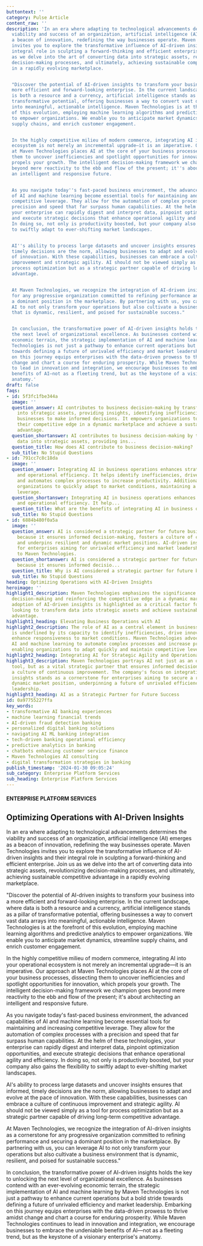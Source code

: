 ```yaml
---
buttontext: ''
category: Pulse Article
content_raw: ''
description: 'In an era where adapting to technological advancements determines the
  viability and success of an organization, artificial intelligence (AI) emerges as
  a beacon of innovation, redefining the way businesses operate. Maven Technologies
  invites you to explore the transformative influence of AI-driven insights and their
  integral role in sculpting a forward-thinking and efficient enterprise. Join us
  as we delve into the art of converting data into strategic assets, revolutionizing
  decision-making processes, and ultimately, achieving sustainable competitive advantage
  in a rapidly evolving marketplace.


  "Discover the potential of AI-driven insights to transform your business into a
  more efficient and forward-looking enterprise. In the current landscape, where data
  is both a resource and a currency, artificial intelligence stands as a pillar of
  transformative potential, offering businesses a way to convert vast data arrays
  into meaningful, actionable intelligence. Maven Technologies is at the forefront
  of this evolution, employing machine learning algorithms and predictive analytics
  to empower organizations. We enable you to anticipate market dynamics, streamline
  supply chains, and enrich customer engagement.


  In the highly competitive milieu of modern commerce, integrating AI into your operational
  ecosystem is not merely an incremental upgrade—it is an imperative. Our approach
  at Maven Technologies places AI at the core of your business processes, dissecting
  them to uncover inefficiencies and spotlight opportunities for innovation, which
  propels your growth. The intelligent decision-making framework we champion goes
  beyond mere reactivity to the ebb and flow of the present; it''s about architecting
  an intelligent and responsive future.


  As you navigate today''s fast-paced business environment, the advanced capabilities
  of AI and machine learning become essential tools for maintaining and increasing
  competitive leverage. They allow for the automation of complex processes with a
  precision and speed that far surpass human capabilities. At the helm of these technologies,
  your enterprise can rapidly digest and interpret data, pinpoint optimization opportunities,
  and execute strategic decisions that enhance operational agility and efficiency.
  In doing so, not only is productivity boosted, but your company also gains the flexibility
  to swiftly adapt to ever-shifting market landscapes.


  AI''s ability to process large datasets and uncover insights ensures that informed,
  timely decisions are the norm, allowing businesses to adapt and evolve at the pace
  of innovation. With these capabilities, businesses can embrace a culture of continuous
  improvement and strategic agility. AI should not be viewed simply as a tool for
  process optimization but as a strategic partner capable of driving long-term competitive
  advantage.


  At Maven Technologies, we recognize the integration of AI-driven insights as a cornerstone
  for any progressive organization committed to refining performance and securing
  a dominant position in the marketplace. By partnering with us, you can leverage
  AI to not only transform your operations but also cultivate a business environment
  that is dynamic, resilient, and poised for sustainable success."


  In conclusion, the transformative power of AI-driven insights holds the key to unlocking
  the next level of organizational excellence. As businesses contend with an ever-evolving
  economic terrain, the strategic implementation of AI and machine learning by Maven
  Technologies is not just a pathway to enhance current operations but a bold stride
  towards defining a future of unrivaled efficiency and market leadership. Embarking
  on this journey equips enterprises with the data-driven prowess to thrive amidst
  change and chart a course for enduring prosperity. While Maven Technologies continues
  to lead in innovation and integration, we encourage businesses to embrace the undeniable
  benefits of AI—not as a fleeting trend, but as the keystone of a visionary enterprise''s
  anatomy.'
draft: false
faqs:
- id: 5f3fc1fbe344a
  image: ''
  question_answer: AI contributes to business decision-making by transforming data
    into strategic assets, providing insights, identifying inefficiencies, and enabling
    businesses to make informed decisions. It empowers organizations to reinforce
    their competitive edge in a dynamic marketplace and achieve a sustainable competitive
    advantage.
  question_shortanswer: AI contributes to business decision-making by transforming
    data into strategic assets, providing ins...
  question_title: How does AI contribute to business decision-making?
  sub_title: No Stupid Questions
- id: 791cc7c8c18da
  image: ''
  question_answer: Integrating AI in business operations enhances strategic agility
    and operational efficiency. It helps identify inefficiencies, drives innovation,
    and automates complex processes to increase productivity. Additionally, AI allows
    organizations to quickly adapt to market conditions, maintaining a competitive
    leverage.
  question_shortanswer: Integrating AI in business operations enhances strategic agility
    and operational efficiency. It help...
  question_title: What are the benefits of integrating AI in business operations?
  sub_title: No Stupid Questions
- id: 6884b480f0a5a
  image: ''
  question_answer: AI is considered a strategic partner for future business success
    because it ensures informed decision-making, fosters a culture of continuous improvement,
    and underpins resilient and dynamic market positions. AI-driven insights are pivotal
    for enterprises aiming for unrivaled efficiency and market leadership according
    to Maven Technologies.
  question_shortanswer: AI is considered a strategic partner for future business success
    because it ensures informed decisio...
  question_title: Why is AI considered a strategic partner for future business success?
  sub_title: No Stupid Questions
heading: Optimizing Operations with AI-Driven Insights
heroimage: ''
highlight1_description: Maven Technologies emphasizes the significance of AI in revolutionizing
  decision-making and reinforcing the competitive edge in a dynamic marketplace. The
  adoption of AI-driven insights is highlighted as a critical factor for businesses
  looking to transform data into strategic assets and achieve sustainable competitive
  advantage.
highlight1_heading: Elevating Business Operations with AI
highlight2_description: The role of AI as a central element in business processes
  is underlined by its capacity to identify inefficiencies, drive innovation, and
  enhance responsiveness to market conditions. Maven Technologies advocates for leveraging
  AI and machine learning to automate complex processes and increase productivity,
  enabling organizations to adapt quickly and maintain competitive leverage.
highlight2_heading: Integrating AI for Strategic Agility and Operational Efficiency
highlight3_description: Maven Technologies portrays AI not just as an optimization
  tool, but as a vital strategic partner that ensures informed decision-making and
  a culture of continuous improvement. The company's focus on integrating AI-driven
  insights stands as a cornerstone for enterprises aiming to secure a resilient and
  dynamic market position, underpinning a future of unrivaled efficiency and market
  leadership.
highlight3_heading: AI as a Strategic Partner for Future Success
id: 0a97755227ffa
key_words:
- transformative AI banking experiences
- machine learning financial trends
- AI-driven fraud detection banking
- personalized digital banking solutions
- navigating AI ML banking integration
- tech-driven banking operational efficiency
- predictive analytics in banking
- chatbots enhancing customer service finance
- Maven Technologies AI consulting
- digital transformation strategies in banking
publish_timestamp: '2024-01-30 09:05:24'
sub_category: Enterprise Platform Services
sub_heading: Enterprise Platform Services
---
```


#### ENTERPRISE PLATFORM SERVICES
## Optimizing Operations with AI-Driven Insights
In an era where adapting to technological advancements determines the viability and success of an organization, artificial intelligence (AI) emerges as a beacon of innovation, redefining the way businesses operate. Maven Technologies invites you to explore the transformative influence of AI-driven insights and their integral role in sculpting a forward-thinking and efficient enterprise. Join us as we delve into the art of converting data into strategic assets, revolutionizing decision-making processes, and ultimately, achieving sustainable competitive advantage in a rapidly evolving marketplace.

"Discover the potential of AI-driven insights to transform your business into a more efficient and forward-looking enterprise. In the current landscape, where data is both a resource and a currency, artificial intelligence stands as a pillar of transformative potential, offering businesses a way to convert vast data arrays into meaningful, actionable intelligence. Maven Technologies is at the forefront of this evolution, employing machine learning algorithms and predictive analytics to empower organizations. We enable you to anticipate market dynamics, streamline supply chains, and enrich customer engagement.

In the highly competitive milieu of modern commerce, integrating AI into your operational ecosystem is not merely an incremental upgrade—it is an imperative. Our approach at Maven Technologies places AI at the core of your business processes, dissecting them to uncover inefficiencies and spotlight opportunities for innovation, which propels your growth. The intelligent decision-making framework we champion goes beyond mere reactivity to the ebb and flow of the present; it's about architecting an intelligent and responsive future.

As you navigate today's fast-paced business environment, the advanced capabilities of AI and machine learning become essential tools for maintaining and increasing competitive leverage. They allow for the automation of complex processes with a precision and speed that far surpass human capabilities. At the helm of these technologies, your enterprise can rapidly digest and interpret data, pinpoint optimization opportunities, and execute strategic decisions that enhance operational agility and efficiency. In doing so, not only is productivity boosted, but your company also gains the flexibility to swiftly adapt to ever-shifting market landscapes.

AI's ability to process large datasets and uncover insights ensures that informed, timely decisions are the norm, allowing businesses to adapt and evolve at the pace of innovation. With these capabilities, businesses can embrace a culture of continuous improvement and strategic agility. AI should not be viewed simply as a tool for process optimization but as a strategic partner capable of driving long-term competitive advantage.

At Maven Technologies, we recognize the integration of AI-driven insights as a cornerstone for any progressive organization committed to refining performance and securing a dominant position in the marketplace. By partnering with us, you can leverage AI to not only transform your operations but also cultivate a business environment that is dynamic, resilient, and poised for sustainable success."

In conclusion, the transformative power of AI-driven insights holds the key to unlocking the next level of organizational excellence. As businesses contend with an ever-evolving economic terrain, the strategic implementation of AI and machine learning by Maven Technologies is not just a pathway to enhance current operations but a bold stride towards defining a future of unrivaled efficiency and market leadership. Embarking on this journey equips enterprises with the data-driven prowess to thrive amidst change and chart a course for enduring prosperity. While Maven Technologies continues to lead in innovation and integration, we encourage businesses to embrace the undeniable benefits of AI—not as a fleeting trend, but as the keystone of a visionary enterprise's anatomy.
